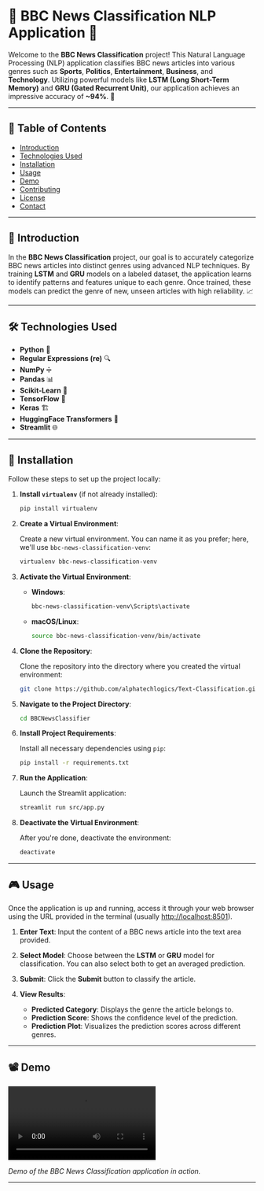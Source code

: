 # 📰 BBC News Classification NLP Application 🚀

Welcome to the **BBC News Classification** project! This Natural Language Processing (NLP) application classifies BBC news articles into various genres such as **Sports**, **Politics**, **Entertainment**, **Business**, and **Technology**. Utilizing powerful models like **LSTM (Long Short-Term Memory)** and **GRU (Gated Recurrent Unit)**, our application achieves an impressive accuracy of **~94%**. 🎯

---

## 📑 Table of Contents

- [Introduction](#introduction)
- [Technologies Used](#technologies-used)
- [Installation](#installation)
- [Usage](#usage)
- [Demo](#demo)
- [Contributing](#contributing)
- [License](#license)
- [Contact](#contact)

---

## 🧐 Introduction

In the **BBC News Classification** project, our goal is to accurately categorize BBC news articles into distinct genres using advanced NLP techniques. By training **LSTM** and **GRU** models on a labeled dataset, the application learns to identify patterns and features unique to each genre. Once trained, these models can predict the genre of new, unseen articles with high reliability. 📈

---

## 🛠️ Technologies Used

- **Python** 🐍
- **Regular Expressions (re)** 🔍
- **NumPy** ➗
- **Pandas** 📊
- **Scikit-Learn** 🧠
- **TensorFlow** 🤖
- **Keras** 🏗️
- **HuggingFace Transformers** 🔄
- **Streamlit** 🌐

---

## 💾 Installation

Follow these steps to set up the project locally:

1. **Install `virtualenv`** (if not already installed):

   ```bash
   pip install virtualenv
   ```

2. **Create a Virtual Environment**:

   Create a new virtual environment. You can name it as you prefer; here, we'll use `bbc-news-classification-venv`:

   ```bash
   virtualenv bbc-news-classification-venv
   ```

3. **Activate the Virtual Environment**:

   - **Windows**:

     ```bash
     bbc-news-classification-venv\Scripts\activate
     ```

   - **macOS/Linux**:

     ```bash
     source bbc-news-classification-venv/bin/activate
     ```

4. **Clone the Repository**:

   Clone the repository into the directory where you created the virtual environment:

   ```bash
   git clone https://github.com/alphatechlogics/Text-Classification.git
   ```

5. **Navigate to the Project Directory**:

   ```bash
   cd BBCNewsClassifier
   ```

6. **Install Project Requirements**:

   Install all necessary dependencies using `pip`:

   ```bash
   pip install -r requirements.txt
   ```

7. **Run the Application**:

   Launch the Streamlit application:

   ```bash
   streamlit run src/app.py
   ```

8. **Deactivate the Virtual Environment**:

   After you're done, deactivate the environment:

   ```bash
   deactivate
   ```

---

## 🎮 Usage

Once the application is up and running, access it through your web browser using the URL provided in the terminal (usually [http://localhost:8501](http://localhost:8501)).

1. **Enter Text**: Input the content of a BBC news article into the text area provided.

2. **Select Model**: Choose between the **LSTM** or **GRU** model for classification. You can also select both to get an averaged prediction.

3. **Submit**: Click the **Submit** button to classify the article.

4. **View Results**:
   - **Predicted Category**: Displays the genre the article belongs to.
   - **Prediction Score**: Shows the confidence level of the prediction.
   - **Prediction Plot**: Visualizes the prediction scores across different genres.

---

## 📽️ Demo

![BBC News Classification Demo](Screenshots/DemoV.mp4)

_Demo of the BBC News Classification application in action._

---
